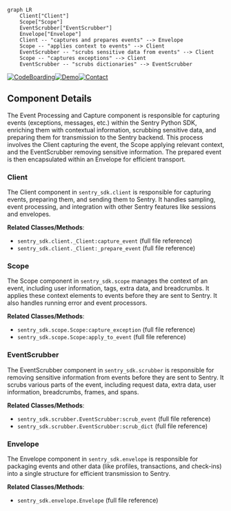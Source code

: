 ```mermaid
graph LR
    Client["Client"]
    Scope["Scope"]
    EventScrubber["EventScrubber"]
    Envelope["Envelope"]
    Client -- "captures and prepares events" --> Envelope
    Scope -- "applies context to events" --> Client
    EventScrubber -- "scrubs sensitive data from events" --> Client
    Scope -- "captures exceptions" --> Client
    EventScrubber -- "scrubs dictionaries" --> EventScrubber
```
[![CodeBoarding](https://img.shields.io/badge/Generated%20by-CodeBoarding-9cf?style=flat-square)](https://github.com/CodeBoarding/GeneratedOnBoardings)[![Demo](https://img.shields.io/badge/Try%20our-Demo-blue?style=flat-square)](https://www.codeboarding.org/demo)[![Contact](https://img.shields.io/badge/Contact%20us%20-%20codeboarding@gmail.com-lightgrey?style=flat-square)](mailto:codeboarding@gmail.com)

## Component Details

The Event Processing and Capture component is responsible for capturing events (exceptions, messages, etc.) within the Sentry Python SDK, enriching them with contextual information, scrubbing sensitive data, and preparing them for transmission to the Sentry backend. This process involves the Client capturing the event, the Scope applying relevant context, and the EventScrubber removing sensitive information. The prepared event is then encapsulated within an Envelope for efficient transport.

### Client
The Client component in `sentry_sdk.client` is responsible for capturing events, preparing them, and sending them to Sentry. It handles sampling, event processing, and integration with other Sentry features like sessions and envelopes.


**Related Classes/Methods**:

- `sentry_sdk.client._Client:capture_event` (full file reference)
- `sentry_sdk.client._Client:_prepare_event` (full file reference)


### Scope
The Scope component in `sentry_sdk.scope` manages the context of an event, including user information, tags, extra data, and breadcrumbs. It applies these context elements to events before they are sent to Sentry. It also handles running error and event processors.


**Related Classes/Methods**:

- `sentry_sdk.scope.Scope:capture_exception` (full file reference)
- `sentry_sdk.scope.Scope:apply_to_event` (full file reference)


### EventScrubber
The EventScrubber component in `sentry_sdk.scrubber` is responsible for removing sensitive information from events before they are sent to Sentry. It scrubs various parts of the event, including request data, extra data, user information, breadcrumbs, frames, and spans.


**Related Classes/Methods**:

- `sentry_sdk.scrubber.EventScrubber:scrub_event` (full file reference)
- `sentry_sdk.scrubber.EventScrubber:scrub_dict` (full file reference)


### Envelope
The Envelope component in `sentry_sdk.envelope` is responsible for packaging events and other data (like profiles, transactions, and check-ins) into a single structure for efficient transmission to Sentry.


**Related Classes/Methods**:

- `sentry_sdk.envelope.Envelope` (full file reference)